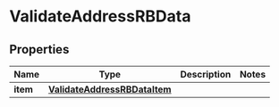 

# ValidateAddressRBData


## Properties

| Name | Type | Description | Notes |
|------------ | ------------- | ------------- | -------------|
|**item** | [**ValidateAddressRBDataItem**](ValidateAddressRBDataItem.md) |  |  |



